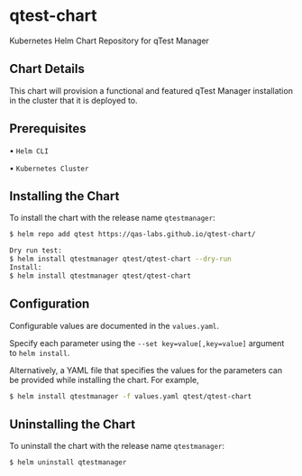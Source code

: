 # qtest-chart
Kubernetes Helm Chart Repository for qTest Manager

## Chart Details
This chart will provision a functional and featured qTest Manager installation in the cluster that it is deployed to.

## Prerequisites

   • `Helm CLI`

   • `Kubernetes Cluster`

## Installing the Chart

To install the chart with the release name `qtestmanager`:
```bash
$ helm repo add qtest https://qas-labs.github.io/qtest-chart/

Dry run test:
$ helm install qtestmanager qtest/qtest-chart --dry-run
Install:
$ helm install qtestmanager qtest/qtest-chart
```

## Configuration

Configurable values are documented in the `values.yaml`.

Specify each parameter using the `--set key=value[,key=value]` argument to `helm install`.

Alternatively, a YAML file that specifies the values for the parameters can be provided while installing the chart. For example,

```bash
$ helm install qtestmanager -f values.yaml qtest/qtest-chart
```

## Uninstalling the Chart

To uninstall the chart with the release name `qtestmanager`:
```bash
$ helm uninstall qtestmanager
```
